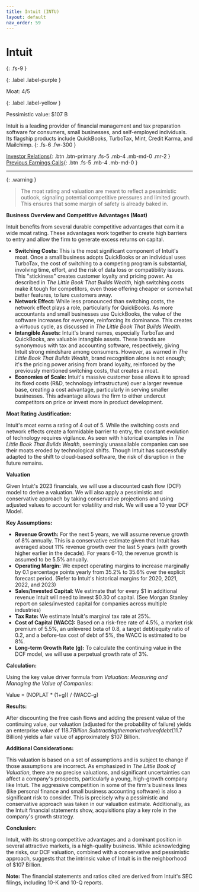 ```yaml
---
title: Intuit (INTU)
layout: default
nav_order: 59
---
```


# Intuit
{: .fs-9 }

{: .label .label-purple }

Moat: 4/5

{: .label .label-yellow }

Pessimistic value: $107 B

Intuit is a leading provider of financial management and tax preparation software for consumers, small businesses, and self-employed individuals. Its flagship products include QuickBooks, TurboTax, Mint, Credit Karma, and Mailchimp.
{: .fs-6 .fw-300 }

[Investor Relations](https://www.google.com/search?q=INTU+investor+relations){: .btn .btn-primary .fs-5 .mb-4 .mb-md-0 .mr-2 }
[Previous Earnings Calls](https://discountingcashflows.com/company/INTU/transcripts/){: .btn .fs-5 .mb-4 .mb-md-0 }

---

{: .warning } 
>The moat rating and valuation are meant to reflect a pessimistic outlook, signaling potential competitive pressures and limited growth. This ensures that some margin of safety is already baked in.


**Business Overview and Competitive Advantages (Moat)**

Intuit benefits from several durable competitive advantages that earn it a wide moat rating.  These advantages work together to create high barriers to entry and allow the firm to generate excess returns on capital.

* **Switching Costs:** This is the most significant component of Intuit's moat.  Once a small business adopts QuickBooks or an individual uses TurboTax, the cost of switching to a competing program is substantial, involving time, effort, and the risk of data loss or compatibility issues. This "stickiness" creates customer loyalty and pricing power. As described in *The Little Book That Builds Wealth*, high switching costs make it tough for competitors, even those offering cheaper or somewhat better features, to lure customers away.
* **Network Effect:** While less pronounced than switching costs, the network effect plays a role, particularly for QuickBooks. As more accountants and small businesses use QuickBooks, the value of the software increases for everyone, reinforcing its dominance. This creates a virtuous cycle, as discussed in *The Little Book That Builds Wealth*.
* **Intangible Assets:**  Intuit's brand names, especially TurboTax and QuickBooks, are valuable intangible assets.  These brands are synonymous with tax and accounting software, respectively, giving Intuit strong mindshare among consumers.  However, as warned in *The Little Book That Builds Wealth*, brand recognition alone is not enough; it's the pricing power arising from brand loyalty, reinforced by the previously mentioned switching costs, that creates a moat.
* **Economies of Scale:**  Intuit's massive customer base allows it to spread its fixed costs (R&D, technology infrastructure) over a larger revenue base, creating a cost advantage, particularly in serving smaller businesses.  This advantage allows the firm to either undercut competitors on price or invest more in product development.


**Moat Rating Justification:**

Intuit's moat earns a rating of 4 out of 5. While the switching costs and network effects create a formidable barrier to entry, the constant evolution of technology requires vigilance.  As seen with historical examples in *The Little Book That Builds Wealth*, seemingly unassailable companies can see their moats eroded by technological shifts. Though Intuit has successfully adapted to the shift to cloud-based software, the risk of disruption in the future remains.


**Valuation**

Given Intuit's 2023 financials, we will use a discounted cash flow (DCF) model to derive a valuation.  We will also apply a pessimistic and conservative approach by taking conservative projections and using adjusted values to account for volatility and risk. We will use a 10 year DCF Model.

**Key Assumptions:**

* **Revenue Growth:** For the next 5 years, we will assume revenue growth of 8% annually.  This is a conservative estimate given that Intuit has averaged about 11% revenue growth over the last 5 years (with growth higher earlier in the decade).  For years 6-10, the revenue growth is assumed to be 5.5% annually.
* **Operating Margin:** We expect operating margins to increase marginally by 0.1 percentage points yearly from 35.2% to 35.6% over the explicit forecast period.  (Refer to Intuit's historical margins for 2020, 2021, 2022, and 2023)
* **Sales/Invested Capital:** We estimate that for every $1 in additional revenue Intuit will need to invest $0.30 of capital. (See Morgan Stanley report on sales/invested capital for companies across multiple industries)
* **Tax Rate:** We estimate Intuit's marginal tax rate at 25%.
* **Cost of Capital (WACC):** Based on a risk-free rate of 4.5%, a market risk premium of 5.5%, an unlevered beta of 0.8, a target debt/equity ratio of 0.2, and a before-tax cost of debt of 5%, the WACC is estimated to be 8%.
* **Long-term Growth Rate (g):** To calculate the continuing value in the DCF model, we will use a perpetual growth rate of 3%.



**Calculation:**

Using the key value driver formula from *Valuation: Measuring and Managing the Value of Companies*:

Value = (NOPLAT * (1+g)) / (WACC-g)


**Results:**

After discounting the free cash flows and adding the present value of the continuing value, our valuation (adjusted for the probability of failure) yields an enterprise value of $118.7 Billion.  Subtracting the market value of debt ($11.7 Billion) yields a fair value of approximately $107 Billion.

**Additional Considerations:**

This valuation is based on a set of assumptions and is subject to change if those assumptions are incorrect. As emphasized in *The Little Book of Valuation*, there are no precise valuations, and significant uncertainties can affect a company's prospects, particularly a young, high-growth company like Intuit. The aggressive competition in some of the firm's business lines (like personal finance and small business accounting software) is also a significant risk to consider. This is precisely why a pessimistic and conservative approach was taken in our valuation estimate. Additionally, as the Intuit financial statements show, acquisitions play a key role in the company's growth strategy.

**Conclusion:**

Intuit, with its strong competitive advantages and a dominant position in several attractive markets, is a high-quality business. While acknowledging the risks, our DCF valuation, combined with a conservative and pessimistic approach, suggests that the intrinsic value of Intuit is in the neighborhood of $107 Billion.

**Note:**  The financial statements and ratios cited are derived from Intuit's SEC filings, including 10-K and 10-Q reports.



